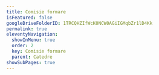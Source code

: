 ```yaml
---
title: Comisie formare
isFeatured: false
googleDriveFolderID: 1TRCQHZIfWcK0NCW0AGiIGMqbZr1lD4Kk
permalink: true
eleventyNavigation:
  showInMenu: true
  order: 2
  key: Comisie formare
  parent: Catedre
showSubPages: true
---
```

